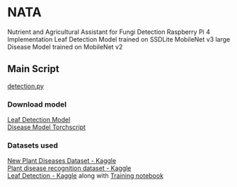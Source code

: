 # NATA
Nutrient and Agricultural Assistant for Fungi Detection
Raspberry Pi 4 Implementation
Leaf Detection Model trained on SSDLite MobileNet v3 large
Disease Model trained on MobileNet v2

## Main Script
[detection.py](detection.py)

### Download model
[Leaf Detection Model](leafdetector.pth) <br>
[Disease Model Torchscript](qmodel_script.pt)

### Datasets used
[New Plant Diseases Dataset - Kaggle](https://www.kaggle.com/datasets/vipoooool/new-plant-diseases-dataset) <br>
[Plant disease recognition dataset - Kaggle](https://www.kaggle.com/datasets/rashikrahmanpritom/plant-disease-recognition-dataset) <br>
[Leaf Detection - Kaggle](https://www.kaggle.com/datasets/alexo98/leaf-detection) along with [Training notebook](https://www.kaggle.com/code/alexo98/starter-leaf-detection)
